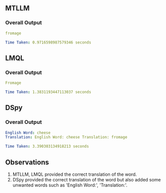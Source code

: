 ## MTLLM 
### Overall Output
```yaml
fromage
```
```yaml
Time Taken: 0.9716598987579346 seconds
```

## LMQL 
### Overall Output
```yaml
Fromage
```

```yaml
Time Taken: 1.3831193447113037 seconds
```

## DSpy 
### Overall Output
```yaml
English Word: cheese
Translation: English Word: cheese Translation: fromage
```

```yaml
Time Taken: 3.390303134918213 seconds
```

## Observations
1. MTLLM, LMQL provided the correct translation of the word.
2. DSpy provided the correct translation of the word but also added some unwanted words such as 'English Word:', 'Translation:'.
